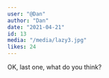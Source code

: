 ```yaml
---
user: "@Dan"
author: "Dan"
date: "2021-04-21"
id: 13
media: "/media/lazy3.jpg"
likes: 24
---
```


OK, last one, what do you think?
